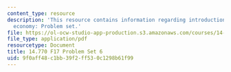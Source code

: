 ```yaml
---
content_type: resource
description: 'This resource contains information regarding introduction to political
  economy: Problem set.'
file: https://ol-ocw-studio-app-production.s3.amazonaws.com/courses/14-770-introduction-to-political-economy-fall-2017/9f0aff48c1bb39f2ff530c1298b61f99_MIT14_770F17_pset6.pdf
file_type: application/pdf
resourcetype: Document
title: 14.770 F17 Problem Set 6
uid: 9f0aff48-c1bb-39f2-ff53-0c1298b61f99
---
```

